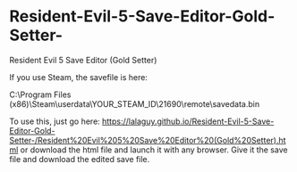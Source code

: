 # Resident-Evil-5-Save-Editor-Gold-Setter-
Resident Evil 5 Save Editor (Gold Setter)

If you use Steam, the savefile is here:

C:\Program Files (x86)\Steam\userdata\YOUR_STEAM_ID\21690\remote\savedata.bin

To use this, just go here: https://lalaguy.github.io/Resident-Evil-5-Save-Editor-Gold-Setter-/Resident%20Evil%205%20Save%20Editor%20(Gold%20Setter).html or download the html file and launch it with any browser.
Give it the save file and download the edited save file.
